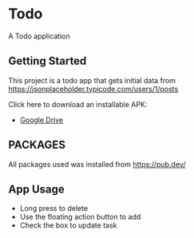 # Todo

A Todo application 

## Getting Started

This project is a todo app that gets initial data from https://jsonplaceholder.typicode.com/users/1/posts

Click here to download an installable APK:

- [Google Drive](https://drive.google.com/file/d/1GnrHqly9dOG1YZGX-awKCZae3OHhH-EF/view?usp=sharing)


## PACKAGES
All packages used was installed from https://pub.dev/

## App Usage
- Long press to delete
- Use the floating action button to add 
- Check the box to update task


